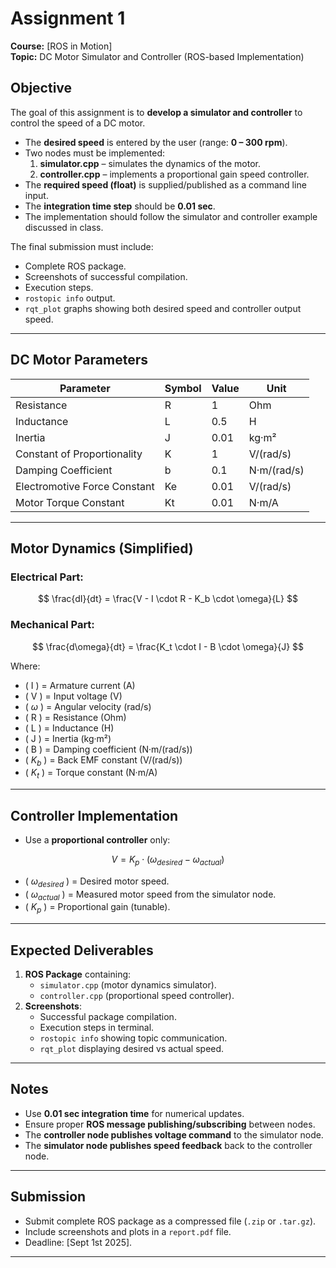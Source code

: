 # Assignment 1  
**Course:** [ROS in Motion]  
**Topic:** DC Motor Simulator and Controller (ROS-based Implementation)  

## Objective
The goal of this assignment is to **develop a simulator and controller** to control the speed of a DC motor.  
- The **desired speed** is entered by the user (range: **0 – 300 rpm**).  
- Two nodes must be implemented:  
  1. **simulator.cpp** – simulates the dynamics of the motor.  
  2. **controller.cpp** – implements a proportional gain speed controller.  
- The **required speed (float)** is supplied/published as a command line input.  
- The **integration time step** should be **0.01 sec**.  
- The implementation should follow the simulator and controller example discussed in class.  

The final submission must include:  
- Complete ROS package.  
- Screenshots of successful compilation.  
- Execution steps.  
- `rostopic info` output.  
- `rqt_plot` graphs showing both desired speed and controller output speed.  

---

## DC Motor Parameters
| Parameter | Symbol | Value | Unit |
|-----------|---------|-------|------|
| Resistance | R | 1 | Ohm |
| Inductance | L | 0.5 | H |
| Inertia | J | 0.01 | kg·m² |
| Constant of Proportionality | K | 1 | V/(rad/s) |
| Damping Coefficient | b | 0.1 | N·m/(rad/s) |
| Electromotive Force Constant | Ke | 0.01 | V/(rad/s) |
| Motor Torque Constant | Kt | 0.01 | N·m/A |

---

## Motor Dynamics (Simplified)

### Electrical Part:
$$
\frac{dI}{dt} = \frac{V - I \cdot R - K_b \cdot \omega}{L}
$$

### Mechanical Part:
$$
\frac{d\omega}{dt} = \frac{K_t \cdot I - B \cdot \omega}{J}
$$

Where:  
- \( I \) = Armature current (A)  
- \( V \) = Input voltage (V)  
- \( $\omega$ \) = Angular velocity (rad/s)  
- \( R \) = Resistance (Ohm)  
- \( L \) = Inductance (H)  
- \( J \) = Inertia (kg·m²)  
- \( B \) = Damping coefficient (N·m/(rad/s))  
- \( $K_b$ \) = Back EMF constant (V/(rad/s))  
- \( $K_t$ \) = Torque constant (N·m/A)  

---

## Controller Implementation
- Use a **proportional controller** only:

$$V = K_p \cdot ( \omega_{desired} - \omega_{actual} )$$

- \( $\omega_{desired}$ \) = Desired motor speed.  
- \( $\omega_{actual}$ \) = Measured motor speed from the simulator node.  
- \( $K_p$ \) = Proportional gain (tunable).  

---

## Expected Deliverables
1. **ROS Package** containing:  
   - `simulator.cpp` (motor dynamics simulator).  
   - `controller.cpp` (proportional speed controller).  
2. **Screenshots**:  
   - Successful package compilation.  
   - Execution steps in terminal.  
   - `rostopic info` showing topic communication.  
   - `rqt_plot` displaying desired vs actual speed.  

---

## Notes
- Use **0.01 sec integration time** for numerical updates.  
- Ensure proper **ROS message publishing/subscribing** between nodes.  
- The **controller node publishes voltage command** to the simulator node.  
- The **simulator node publishes speed feedback** back to the controller node.  

---


## Submission
- Submit complete ROS package as a compressed file (`.zip` or `.tar.gz`).  
- Include screenshots and plots in a `report.pdf` file.  
- Deadline: [Sept 1st 2025].  

---

